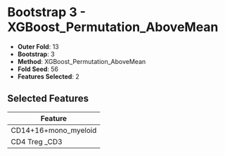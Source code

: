 # Bootstrap 3 - XGBoost_Permutation_AboveMean

- **Outer Fold**: 13
- **Bootstrap**: 3
- **Method**: XGBoost_Permutation_AboveMean
- **Fold Seed**: 56
- **Features Selected**: 2

## Selected Features

| Feature |
|---------|
| CD14+16+mono_myeloid |
| CD4 Treg _CD3 |
